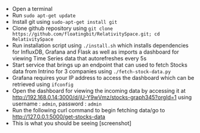* Open a terminal
* Run `sudo apt-get update`
* Install git using `sudo-apt-get install git`
* Clone github repository using `git clone https://github.com/floatingbit/RelativitySpace.git; cd RelativitySpace`
* Run installation script using `./install.sh` which installs dependencies for InfluxDB, Grafana and Flask as well as imports a dashboard for viewing Time Series data that autorefreshes every 5s
* Start service that brings up an endpoint that can used to fetch Stocks data from Intrino for 3 companies using `./fetch-stock-data.py`
* Grafana requires your IP address to access the dashboard which can be retrieved using `ifconfig`
* Open the dashboard for viewing the incoming data by accessing it at http://192.168.0.14:3000/d/jU-Y9wVmz/stocks-graph345?orgId=1 using username : `admin`, password : `admin`
* Run the following curl command to begin fetching data/go to http://127.0.0.1:5000/get-stocks-data
* This is what you should be seeing [screenshot]

